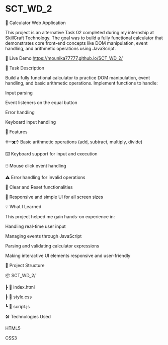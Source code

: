 # SCT_WD_2
🧮 Calculator Web Application

This project is an alternative Task 02 completed during my internship at SkillCraft Technology. The goal was to build a fully functional calculator that demonstrates core front-end concepts like DOM manipulation, event handling, and arithmetic operations using JavaScript.

🔗 Live Demo:https://mounika77777.github.io/SCT_WD_2/

📝 Task Description

Build a fully functional calculator to practice DOM manipulation, event handling, and basic arithmetic operations.
Implement functions to handle:

Input parsing

Event listeners on the equal button

Error handling

Keyboard input handling

🚀 Features

➕➖✖️➗ Basic arithmetic operations (add, subtract, multiply, divide)

⌨️ Keyboard support for input and execution

🖱️ Mouse click event handling

⚠️ Error handling for invalid operations

🧼 Clear and Reset functionalities

📱 Responsive and simple UI for all screen sizes

💡 What I Learned

This project helped me gain hands-on experience in:

Handling real-time user input

Managing events through JavaScript

Parsing and validating calculator expressions

Making interactive UI elements responsive and user-friendly

📁 Project Structure

📦 SCT_WD_2/
 
 ┣ 📄 index.html

 ┣ 📄 style.css
 
 ┗ 📄 script.js

🛠️ Technologies Used

HTML5

CSS3




